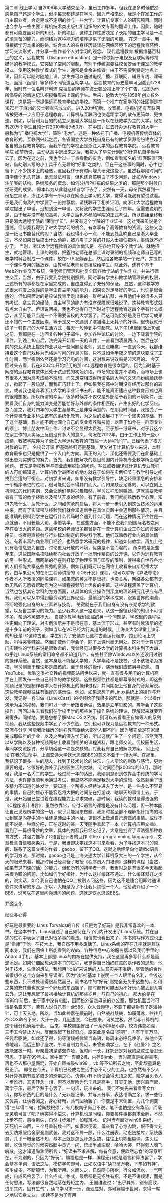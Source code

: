 第二章 线上学习
自2006年大学结束至今，虽已工作多年，但我在更多时候依然感觉自己还是个学生，似乎每天都还是在学习。因为严格来说，我是个在家工作的自由职业者，会定期或不定期的参与一些大学、计算机专家个人的研究项目。同时也会参与一些主要计算机技术类出版社所组织的外文专著的翻译工作。因此，随时都有可能要面对新的知识，新的项目，这种工作性质决定了长期的自主学习是一项必须具备的能力。而网络为这种能力的培养提供了无限的可能。
在这一章中，我将根据学习本来的脉络，结合本人的亲身经历谈谈在网络环境下的远程教育环境，学习交流形式，并分享一些作者个人对学习的观念。
现代远程教育
根据维基百科上的定义，远程教育（Distance education）是一种依赖于电视及互联网等传播媒体的教学模式，它突破了空间的限制，有别于传统需要往校舍安坐于课室的教学模式。使用这种教学模式的学生，通常是业余进修者。由于不需要到特定地点上课，因此可以随时随地上课。学生亦可以通过电视广播、互联网、辅导专线、课研社、面授（函授）等多种不同管道互助学习。
远程教育的历史最早可回溯到1728年，当时有一位名叫菲利浦·克拉伯的老师在波士顿公报上登了个广告，试图为他所倡导的的新速记法招揽每周来上课的学生。后来，伦敦大学在1858年创立校外课程，这是第一所提供远程教育学位的学校。而第一个推广在家学习的社区则是在1873年于麻州的波士顿宣告成立的。进入20世纪后，收音机、电视机还有互联网皆被更进一步应用于远程教育。计算机与互联网也使远距学习的散布更简单、更快速。例如，以营利为目的的私立凤凰城大学就是一所以在线教学为主的大学，现在有20万个学生且预计在2010年增为50万。
在中国，过去开办远程教育的大学一般称为“广播电视大学”，简称“电大”。这是一种依托于广播、电视机等传统媒体的教育形式。互联网兴起之后，各省国立大学依托自身已有的教学资源纷纷建立起了各自的远程教育学院。而我所在的学校正是浙江大学的远程教育学院。
远程教育学院
如前所说，主动从高中退出来之后，我投入了早先计划好的计算机自学当中去了，因为在这之前，我也学过一丁点零散的皮毛，例如看看知名的“红客联盟”网站，借助别人写的小工具干点无趣的“好事”之类的。但在干这些事的同时，心中也留下了不少技术上的疑惑，这回我终于有时间埋头研究这些了。虽然我那段时间的自学像个无头苍蝇，毫无章法可言。但也还真搞明白了不少问题，比如Windows注册表的结构、系统服务的概念、如何分析IP扫描的结果之类的，都是那个时候自学研究的成果。
原本以为从此就这样自学下去了，突然有一天，母亲偶然看到一份招生简章，浙江大学有一所可以在网络上学习的大学，觉得可能我有望试试看。于是我们向我的中学要了一份推荐信，请残联开了相关证明，向浙江大学远程教育学院提出了申请。没想到这一申请，又将我的学生生涯延后了四年。但需要说明的是，由于我并没有参加高考，入学之后也不参加学院的正式考试，所以自始至终我只是浙大远程学院的“荣誉学员”，并没有这个学院的毕业证书。这对我来虽说是个遗憾，但毕竟我得到了进大学学习的机会，有幸享有了高等教育的资源，这些又岂是一纸证书能替代的呢？当然，我也得小心一点，不能到处乱吹自己是浙大毕业生，不然如果日后搞出什么动静，被方舟子之类的打假人士抓住把柄，事情就不好办了。
当时，浙江大学远程教育的具体做法是：在各地开设多个教学站，就地招生，就地管理。上课的时候，把签约老师在总部上课时录制的视频和老师自己写的教学材料合制成一个课件，放在FTP服务器上。然后给各教学站一个账户，并提供一个课件专用的播放器，由教学站老师负责播放给学生。除此外，还有个基于Web的作业交互系统，供老师们管理和批复全国各教学站的学生作业，并进行师生交互，当然，由于我受到学院特别照顾，同时享有学生和教学站管理员的权限，上述所有的事都是在家里完成的，自由度得到了充分的保证。
显然，这种教学方式很大程度上依靠的是学生自主学习的能力，如果面对足够好的学生，也许是很合适的，但如果面对的是应试教育里走出来的一群考试机器，并且他们中的很多人只有考试、拿文凭的经验，自主学习的能力有没有保障就很难说了。这种教育形式就有点太自由了。但话说回来，我也不觉得自己当时对于远程教育这四个字有什么概念，甚至可能只当是一个不需要留校的大学罢了。而这可能恰好是我日后学习成果还不错的一个主要因素，等于是又一次遇到了瞎猫碰上死耗子的好事。很快我就形成了一套自己的大学生活方式：每天一般睡到中午起床。从下午1点起到晚上10点之前，我都是在一边回复各种电子邮件，参加各种论坛的讨论，一边下载着学院的课件。到晚上10点后，洗完澡开始看一天的课件，一直看到凌晨两点。然后在学院的交互系统上提交作业以及一些问题给老师，到三点睡觉，一直到今天，我都维持着这个自己戏称为巴格达时间的作息习惯，只不过如今半夜之前的这块变成了工作时间，而半夜则依然还是学习充电的时间，这对我来说效率是非常高的。
今天回过头去看，我在2002年开始经历的那四年远程教育是很幸运的。因为当时基于网络的远程教育整体还处于试点式的初始阶段，市场的定位并不清晰，而市场上也有很多人因为高考成绩不理想，而又想变相取得所谓名牌大学的文凭而纷纷踊跃参加，掀起了一股热潮，而我正巧赶上了。但如果我在高中时期没有经历过那样的转变，或者我也是奔着浙江大学的毕业证书去的，能不能真正适应这种教育形式也真的很难想象。所以所谓的幸运，很多时候并不仅仅是外部给予我们的环境条件，还要看我们自身的能力演变是否能恰好与外部的条件相匹配，产生出好的化学反应。
总而言之，我对四年的大学生涯基本上是非常满意的。在那段时间里，我接受了一个计算机专业本科生该有的系统化教育，为之后的发展打下了一个坚实的基础。有了这个基础，我才能不断地深化自己的专业素养和技能，以至于如今在一群同专业的硕士、博士朋友中间工作、讨论不会显得太费劲。至于那一纸证书，对于我这个在家工作的人实际上反倒没有多大的意义。何况在2012年，由于工作上的一些小成绩，我被学院评为了浙江大学远程教育的“首届十大远程骄子”。已经代表了校方对我的认可。
名校公开课
但基础终归还是基础，至少对于计算机专业来说，本科教育最多也只是提供了一个入门的方向。真正的入门、深化还需要我们在此基础上做出更为实质性的努力。首先，我们要解决的是目前国内计算机专业教学所面临的问题。
首先是学校教学与商业应用脱轨的问题。写过或者翻译过计算机专业教程的人可能都知道，计算机教学最困难的地方就在于如何在实例细节与教学引导之间找到合适的平衡点。对初学者来说，如果没有教学引导性，缺乏轻重缓急的安排和一个循序渐进的过程，很可能就会不得其门而入。而如果缺乏足够的、可以立刻上机测试的代码实例，又会让他们觉得兴趣黯然，学习过程形同嚼蜡。这就需要教学者有丰富的教学经验以及带队开发的经验。有了前者，我们就能熟悉教学心理，知道先教什么，后教什么，之间如何承前启后，将人一步一步引入到这么技术的运用中来。而有了实际带队经验我们就会知道新手在具体实践中会遇到那些情况，并且能准确的预料到学生在运行什么代码时会遇到什么问题，而在这种情况下往往是一点就通，不用长篇大论，事倍功半。
在这些方面，不能不说我们跟国际名校之间存在着很大的差距。这些学校的老师很多都曾是在一流计算机企业工作过的资深程序员。或者是直接参与行业标准制定的顶尖科学家。他们既熟悉行业内的具体情况。有着丰富的商业项目经验，也熟悉学术研究的规律，知道如何教学。再加上他们有着信息更为自由，讨论更为开放的环境，优势是不言而喻的。
所幸的是近些年来，这些国际名校陆续都向社会开放了一批制作精良的公开课，以作为远程教育的另一种形式。而网络的存在则打破了物理空间与国界的限制，使得来自世界各地的人们都能共享这些优秀的资源。例如我们既可以在网络上收看来自斯坦福大学的，由苹果公司的在职工程师讲授的《iOS开发》课程，也可以聆听《算法导论》作者本人所教授的同名课程。如果您的英文不是很好，也没关系，网络各处都有无数无私的志愿者帮助您为这些课程视频配上优良的字幕。这些课程涵盖了计算机，当然也包括其它学科的方方面面，从具体的实业操作到深度的理论研究几乎应有尽有。我们可以从中得到最资深的业界经验，最前沿的学术成果，跟紧世界的潮流，不断地强化自身的专业素养与技能。
关键就在于我们自身有没有长期求学的欲望，以及自主学习的能力。至少我本人这一路走来，从这一途径获得的知识不可谓不多，帮助不可谓不大。
自媒体教学
我们面临的另一个问题是，学校里的课程往往更偏向于理论，对实例演示并不是很在意，基本流于形式，甚至有时候演示的还是十多年前的例子，例如当年在VC已经大行其道的时候，上海某大学课堂上演示的却还是TC这种古董，学生们为了安装并让这种古董运行起来，跑到论坛上求助，叫得哭爹喊娘。然而即使他们学会了，除了上课也毫无用处。这对于计算机这门实践性的学科来说是很致命的，我曾经见过很多大学的计算机本科生到了大四，似乎连Linux系统的常用命令都不知道几个，有些甚至除Windows以外还没用过别的操作系统。当然，这本身是不能怪大学的，大学毕竟不是技校，也不该被沦为技校，学习侧重于理论那是应该的。至于具体的操作，演示我们应该另寻资源。
自YouTube、优酷这类社交性的视频网站问世以来，就一直有很多民间的计算机高手在上面发布一些自己制作的教学视频。这些视频往往都是屏幕录制式的，即这些视频记录的是制作者本人在计算机上的操作过程，并同期配上他自身的音频解说。这些教学视频往往有很好的演示性。例如，如果您想了解Linux系统上的操作与开发，我记得一套叫做《LinuxCast》的视频给了我很多的帮助，那就是一个以操作演示为主的视频，我们可以一步一步跟着他做，效果是立竿见影的。等学会了这些操作，再回过头去看我们在学校里学的那些关于操作系统的理论，理解起来就要容易得多。同样地，要是您想了解Mac OS X系统，则可以去看看王自如等人的系列视频，我从这些视频中学到了不少东西。它们也可以视为是远程教育的一种形式。
交流与分享
可能我所经历的远程教育跟绝大部分人都不同。因为我完全是在家里完成那四年的学业，以及之后的深入学习的，所以这就产生了一个问题：虽然我可以从学院以及各种视频网站上收看到相关的课程资料，跟老师交流。但校园生活，与同学交流探讨、分享切磋这一块是欠缺的。对此我有自己的解决方案。
网上论坛
在我的生命中，上海交通大学饮水思源BBS的意义不亚于一所大学。在那里，我结识了很多一生的朋友，找到了技术讨论的快乐，与人辩论的刺激与感悟，更为重要的是，它很好的弥补了我校园生活的欠缺。
让时间回到2003年的10月，那时候，我是一名大二的学生。经过前一年的适应，我刚刚意识到依靠高中传统的学习方法，也许能很顺利地通过考试，但显然不能满足我对大学的理想，依然剩余了很多精力不知道何处发泄。要知道一个残疾人经特许进入了大学，是一件多么不容易的事情，自己的雄心不能容忍将大把的时间花在打游戏、瞎聊天的事情上去。于是，我开始自己尝试着在编程能力上寻求突破，那时候，我读的教材是谭浩强的《C程序设计语言》，虽然依靠它，应付C语言的课程是没有什么问题，但一种本能让自己发现所学的这一切，似乎只能用来做题。我那时甚至都不理解指针指向的地址到底是内存中的地址还是硬盘中的地址，更谈不上做点自己想做的事情。或许不能不说是一种缘分吧，正在这时的某一天我随手拿起了一本《计算机应用文摘》，看到了一篇很奇妙的文章，具体的内容我已经忘记了，大意是批评了谭浩强那种教育方式，并强力推荐了C语言设计者的巨作《the c programming language》，文章极具自信和感染力。于是，我当即决定找这本书来看看，为了寻找这本书的原版，联系了这篇文字的作者：gaobo，留下了QQ。这就之后经常向他请教c语言的学习方法，那时候，gaobo也只是上海交通大学计算机系大三的一个学生，从今天的眼光来看，他那时候已经具备了教授《程序员入门培训》这样的课程（当然，如果有这门课的话）的能力。但和所有的初学者一样，我当时总是有很多今天看起来很毛躁的问题，比如如何学好指针，为什么这样编译不通过，什么编译器好之类的，说实话，如今我自己也怕在QQ上被别人问这些，因为这不是适合用即时通讯软件来讲解的东西。所以，大概是为了不让我只烦他一个人，他给我介绍了一个BBS，说可以在这里问你想问的问题，这就是饮水思源BBS。

开源文化

经验与心得

好玩是最重要的
Linus Torvalds的自传《只是为了好玩》是我非常喜欢的一本书。在这本书中，Linus自述了自己如何在八个月内开发出了Linux系统。并在自述的过程中表达了自己对很多事的看法。相信您也看出来了，本书的写作方式也正是“偷师”于他。在技术上，我自然不用多废话了。Linux系统的存在几乎就是互联网本身，我们在网络上所能看到的Web，各种信息中心的服务器以及我们手里的Android手机，基本上都是Linux的内核在提供支持，我在这里再多写什么都是画蛇添足。如果仔细回想读这本书的过程，我觉得自己始终在意的是作者的思想，他对于技术、生活的想法，我想用“淡泊”来说他的人生其实并不准确，尽管他的合作者很想往这个方向来引导读者。因为“淡泊”基本上说明一个人眼里有名利，金钱这些东西，只不过处理得很超然而已。而书名中的“好玩”则完全无关乎这些的。名利之类的充其量也就是一个好玩的东西罢了，随时都有可能因为不好玩而被丢到九霄云外。这让我想起了最初接触计算机的那些岁月，与自己的初心。
那大约是在1998年前后，由于家中没有电脑，因而格外留恋母亲的办公室，那台机器当时可谓是名震天下，若有人说自己有一台586，众人皆仰望，不亚于那猢狲有了定海神针，可上天入地。所以，当如此神器在眼前时，自然战战兢兢，如履薄冰，往往几个DOS命令下来，大汗一身，几近虚脱，今日想来，可笑之极，然而与计算机的这个缘分也确始于此。
后来，学校周围冒出了一系列神秘小屋，校方讳莫如深，三申五令禁止入内。反而激起了我好奇心。原来此屋名曰“网吧”，内有千军万马，任凭君驱使，如此还了得，何等清规戒律皆当鸟语，每周末必呼兄唤弟，杀他个天昏地暗，而后还排了座次，所幸自制力尚可，未曾影响学业，在下《红警2》之名故能盛极一时。母亲最初是装聋作哑，但时间一长，终究还是对我的腐败生活忍无可忍。于是在99年末，家中置了一奔腾2机，内存64mb ，当时简直是如得豪宅，再也不去那小屋厮混，开始自顾搞鼓win98 ，vb 等不知所云之物，至此顽童算是归正了。
即使在今天，计算机已经成为生活中必不可少的工具，也依然有不少人对计算机抱有或多或少的恐惧之心，仿佛小有不慎便会得灭顶之灾，险字当头令人寸步难行，其实转念一想，何不以冒险为乐？凡是高手，其实无他，因兴趣而起，寓学于乐，最后了熟于心罢了，一句话，玩出来的。
我们不妨先来看看写文作诗，你写东西的目的是什么？无非是记录，并与人分享，表达准确之余，求一些行文优美，让读者阅之，身心舒畅，荡气回肠罢了，你要是本末倒置，为几个词变得“三年得二句，捻断数根须”，有几根胡子尚且不说，笔下也怕是空有华丽，而毫无灵魂可言了吧？确实得不偿失，计算机也是同理，你要每件事都务求全解，不然止步不前，患得患失，自然寸步难行，如履薄冰。
记得当年面对win98 系统，一天死机三四回，三个月重装数十回，如家常便饭，母亲看了心惊肉跳，恨不得立刻去买防爆服给全家全副武装，我对这不屑一顾，什么注册表，动态链接库，系统服务，几乎一概全然不知，基本上就是怎么坏怎么搞，往往上机糊里糊涂，焦头烂额，吃饭睡觉的时候突然脑中灵光一闪，悟出半点端倪，哈哈大笑，吓得旁人魂飞魄散，这才知道陶渊明所言：“好读书不求甚解，每有会意，便欣然忘食”的深意所在，不为别的，只因为“好玩”。编程也是一样，编程无非就是语言和算法罢了，学会基本单词，语法之后，模仿学句即可，正如汉语中“读书破万卷，下笔如有神”，积少成多，不断顿悟，为我所用。久而久之，自然随心所欲，行文如流水，一气呵成，自成风格罢了，什么招式，格式，最后都是无招胜有招，不是不讲规矩，而是任何想法，写法都很自然地落在规矩之内。
王国维说过：“出乎其外，别有高致，进乎其内，固有生气”，读书学习求一乐，潇洒应对，亦可穿越于世间，求得一席之地以安身立业。
阅读不是为了有用



